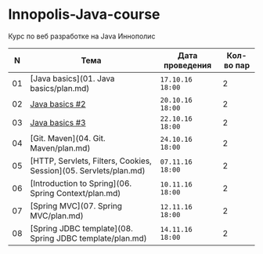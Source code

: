 # Innopolis-Java-course
Курс по веб разработке на Java Иннополис

N | Тема | Дата проведения | Кол-во пар
--- | ------------ | ------------- | -------------
01 | [Java basics](01. Java basics/plan.md) | `17.10.16 18:00` | 2
02 | [Java basics #2](02.%20Java%20basics%20%232/plan.md) | `20.10.16 18:00` | 2
03 | [Java basics #3](03.%20Java%20basics%20%233/plan.md) | `22.10.16 18:00` | 2
04 | [Git. Maven](04. Git. Maven/plan.md) | `24.10.16 18:00` | 2
05 | [HTTP, Servlets, Filters, Cookies, Session](05. Servlets/plan.md) | `07.11.16 18:00` | 2
06 | [Introduction to Spring](06. Spring Context/plan.md) | `10.11.16 18:00` | 2
07 | [Spring MVC](07. Spring MVC/plan.md) | `12.11.16 18:00` | 2
08 | [Spring JDBC template](08. Spring JDBC template/plan.md) | `14.11.16 18:00` | 2

